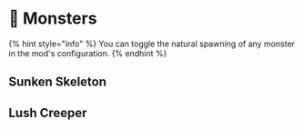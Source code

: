 # 🧟 Monsters

{% hint style="info" %}
You can toggle the natural spawning of any monster in the mod's configuration.
{% endhint %}

## Sunken Skeleton

## Lush Creeper
